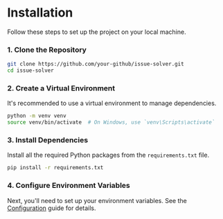 # Installation

Follow these steps to set up the project on your local machine.

### 1. Clone the Repository

```bash
git clone https://github.com/your-github/issue-solver.git
cd issue-solver
```

### 2. Create a Virtual Environment

It's recommended to use a virtual environment to manage dependencies.

```bash
python -m venv venv
source venv/bin/activate  # On Windows, use `venv\Scripts\activate`
```

### 3. Install Dependencies

Install all the required Python packages from the `requirements.txt` file.

```bash
pip install -r requirements.txt
```

### 4. Configure Environment Variables

Next, you'll need to set up your environment variables. See the [Configuration](configuration.md) guide for details. 